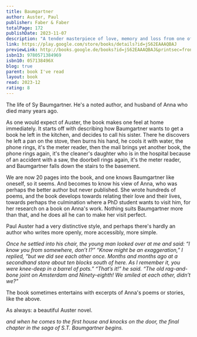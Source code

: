 ```yaml
---  
title: Baumgartner  
author: Auster, Paul  
publisher: Faber & Faber  
totalPage: 172  
publishDate: 2023-11-07  
description: "A tender masterpiece of love, memory and loss from one of the world's great writers. The life of Sy Baumgartner - noted author, and soon-to-be retired philosophy professor - has been defined by his deep, abiding love for his wife, Anna. Now Anna is gone, and Baumgartner is embarking on his seventies whilst trying to live with her absence. But Anna's voice is everywhere still, in every spiral of memory and reminiscence, in each recalled episode of the passionate forty years they shared. Rich with compassion, wit and an eye for beauty in the smallest, most transient episodes of ordinary life, Baumgartner is one of Auster's most luminous works - a tender late masterpiece of the ache of memory. What readers are saying: ***** Perfect, subtle, charming, funny and sad. **** Well-written and compelling but also comforting, like catching up with an old friend. **** This is a concise, beautifully-written and intelligent piece of understated introspective fiction from Auster."  
link: https://play.google.com/store/books/details?id=jS62EAAAQBAJ  
previewLink: http://books.google.de/books?id=jS62EAAAQBAJ&printsec=frontcover&dq=Paul+Auster,+Baumgartner&hl=&as_pt=BOOKS&cd=2&source=gbs_api  
isbn13: 9780571384969  
isbn10: 057138496X  
blog: true  
parent: book I've read  
layout: book  
read: 2023-12  
rating: 8  
---  
```

  
The life of Sy Baumgartner. He's a noted author, and husband of Anna who died many years ago.  
  
As one would expect of Auster, the book makes one feel at home immediately.  It starts off with describing how Baumgartner wants to get a book he left in the kitchen, and decides to call his sister. There he discovers he left a pan on the stove, then burns his hand, he cools it with water, the phone rings, it's the meter reader, then the mail brings yet another book, the phone rings again, it's the cleaner's daughter who is in the hospital because of an accident with a saw, the doorbell rings again, it's the meter reader, and Baumgartner falls down the stairs to the basement.  
  
We are now 20 pages into the book, and one knows Baumgartner like oneself, so it seems.  And becomes to know his view of Anna, who was perhaps the better author but never published.  She wrote hundreds of poems, and the book develops towards relating their love and their lives, towards perhaps the culmination where a PhD student wants to visit him, for her research on a book on Anna's work.  Nothing suits Baumgartner more than that, and he does all he can to make her visit perfect.  
  
Paul Auster had a very distinctive style, and perhaps there's hardly an author who writes more openly, more accessibly, more simple.  
  
_Once he settled into his chair, the young man looked over at me and said: “I know you from somewhere, don’t I?” “Know might be an exaggeration,” I replied, “but we did see each other once. Months and months ago at a secondhand store about ten blocks south of here. As I remember it, you were knee-deep in a barrel of pots.” “That’s it!” he said. “The old rag-and-bone joint on Amsterdam and Ninety-eighth! We smiled at each other, didn’t we?”_  
  
The book sometimes entertains with excerpts of Anna's poems or stories, like the above.    
  
As always: a beautiful Auster novel.  
  
_and when he comes to the first house and knocks on the door, the final chapter in the saga of S.T. Baumgartner begins._